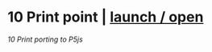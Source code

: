 
# 10 Print point | [launch / open](https://github.com/CaterinaLipari/dsii-2016-unirsm.github.io/blob/master/p5/10print/caterina)
_10 Print porting to P5js_                        


